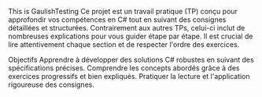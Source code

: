 This is GaulishTesting
Ce projet est un travail pratique (TP) conçu pour approfondir vos compétences en C# tout en suivant des consignes détaillées et structurées. Contrairement aux autres TPs, celui-ci inclut de nombreuses explications pour vous guider étape par étape. Il est crucial de lire attentivement chaque section et de respecter l'ordre des exercices.

Objectifs
Apprendre à développer des solutions C# robustes en suivant des spécifications précises.
Comprendre les concepts abordés grâce à des exercices progressifs et bien expliqués.
Pratiquer la lecture et l'application rigoureuse des consignes.

